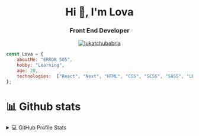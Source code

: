 <h1 align="center">Hi 👋, I'm Lova</h1>
<h3 align="center">Front End Developer</h3>

<p align="center"> <a href="https://github.com/ryo-ma/github-profile-trophy"><img src="https://github-profile-trophy.vercel.app/?username=lovaarutinovi&theme=gruvbox" alt="lukatchubabria" /></a> </p>


```javascript
const Lova = {
    aboutMe: "ERROR 505",
    hobby: "Learning",
    age: 20,
    technologies:  ["React", "Next", "HTML", "CSS", "SCSS", "SASS", "LESS", "JS", "Jquery", "Gulp"]
};
```

# 📊 Github stats
<details> 
  <summary>💻 GitHub Profile Stats</summary>
  <p align="center"><img align="center" src="https://github-readme-stats.vercel.app/api/top-langs?username=lukatchubabria&show_icons=true&theme=dark&title_color=ffffff&text_color=ffffff&bg_color=161b22&locale=en&layout=compact" alt="lukatchubabria" /></p>
<p align="center">&nbsp;<img align="center" src="https://github-readme-stats.vercel.app/api?username=lukatchubabria&show_icons=true&theme=dark&title_color=ffffff&text_color=ffffff&bg_color=161b22&locale=en" alt="lukatchubabria" /></p>
<p align="center"><img align="center" src="https://github-readme-streak-stats.herokuapp.com/?user=lukatchubabria&theme=dark" alt="lukatchubabria" /></p>
</details>
